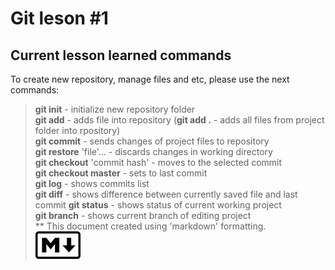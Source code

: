 # Git leson #1
## Current lesson learned commands
To create new repository, manage files and etc, please use the next commands:  
> **git init** - initialize new repository folder  
> **git add** - adds file into repository (**git add .** - adds all files from project folder into rpository)  
> **git commit** - sends changes of project files to repository  
> **git restore** 'file'... - discards changes in working directory  
> **git checkout** 'commit hash' - moves to the selected commit  
> **git checkout master** - sets to last commit  
> **git log** - shows commits list  
> **git diff** - shows difference between currently saved file and last commit
> **git status** - shows status of current working project  
> **git branch** - shows current branch of editing project  
** This document created using 'markdown' formatting.  
![Official  markdown logo](./images/markdownlogo.jpg "Official  markdown logo")
